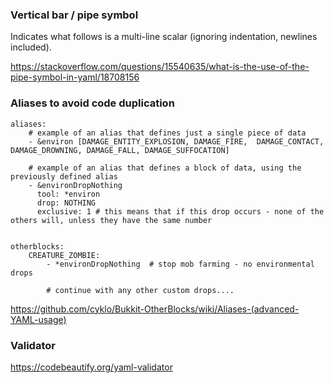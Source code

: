 ### Vertical bar / pipe symbol

Indicates what follows is a multi-line scalar (ignoring indentation, newlines included).

https://stackoverflow.com/questions/15540635/what-is-the-use-of-the-pipe-symbol-in-yaml/18708156


### Aliases to avoid code duplication

```
aliases:
    # example of an alias that defines just a single piece of data
    - &environ [DAMAGE_ENTITY_EXPLOSION, DAMAGE_FIRE,  DAMAGE_CONTACT, DAMAGE_DROWNING, DAMAGE_FALL, DAMAGE_SUFFOCATION]

    # example of an alias that defines a block of data, using the previously defined alias
    - &environDropNothing
      tool: *environ
      drop: NOTHING
      exclusive: 1 # this means that if this drop occurs - none of the others will, unless they have the same number


otherblocks:
    CREATURE_ZOMBIE:
        - *environDropNothing  # stop mob farming - no environmental drops

        # continue with any other custom drops....
```

https://github.com/cyklo/Bukkit-OtherBlocks/wiki/Aliases-(advanced-YAML-usage)


### Validator

https://codebeautify.org/yaml-validator